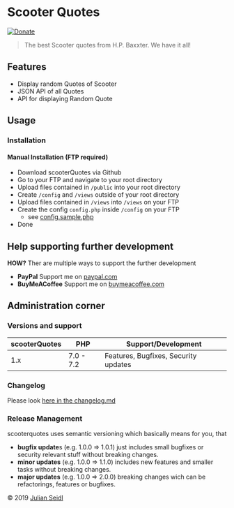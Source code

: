 # Scooter Quotes
[![Donate](https://img.shields.io/badge/Donate-PayPal-green.svg)](https://www.paypal.me/jseidlAT/)
> The best Scooter quotes from H.P. Baxxter. We have it all!

## Features
- Display random Quotes of Scooter
- JSON API of all Quotes
- API for displaying Random Quote

## Usage
### Installation

#### Manual Installation (FTP required)
- Download scooterQuotes via Github
- Go to your FTP and navigate to your root directory
- Upload files contained in `/public` into your root directory
- Create `/config` and `/views` outside of your root directory
- Upload files contained in `/views` into `/views` on your FTP
- Create the config `config.php` inside `/config` on your FTP
    - see [config.sample.php](https://github.com/Thejuse/scooterquotes/blob/master/config/config.sample.php)
- Done

## Help supporting further development

**HOW?** Ther are multiple ways to support the further development
- **PayPal** Support me on [paypal.com](https://www.paypal.me/jseidlAT)
- **BuyMeACoffee** Support me on [buymeacoffee.com](https://www.buymeacoffee.com/jseidl)

## Administration corner

### Versions and support

| scooterQuotes| PHP       | Support/Development                  |
| ------------ | --------- | ------------------------------------ |
| 1.x          | 7.0 - 7.2 | Features, Bugfixes, Security updates |

### Changelog

Please look [here in the changelog.md](https://github.com/Thejuse/scooterquotes/blob/master/CHANGELOG.md)

### Release Management
scooterquotes uses semantic versioning which basically means for you, that

- **bugfix update**s (e.g. 1.0.0 => 1.0.1) just includes small bugfixes or security relevant stuff without breaking changes.
- **minor updates** (e.g. 1.0.0 => 1.1.0) includes new features and smaller tasks without breaking changes.
- **major updates** (e.g. 1.0.0 => 2.0.0) breaking changes wich can be refactorings, features or bugfixes.

&copy; 2019 [Julian Seidl](https://www.jseidl.at)
